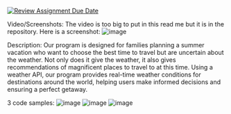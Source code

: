 [![Review Assignment Due Date](https://classroom.github.com/assets/deadline-readme-button-22041afd0340ce965d47ae6ef1cefeee28c7c493a6346c4f15d667ab976d596c.svg)](https://classroom.github.com/a/Y49tTL6w)

Video/Screenshots:
The video is too big to put in this read me but it is in the repository.
Here is a screenshot:
![image](https://github.com/user-attachments/assets/8c9c3913-4293-43ba-b379-26743becddfe)


Description:
Our program is designed for families planning a summer vacation who want to choose the best time to travel but are uncertain about the weather. Not only does it give the weather, it also gives recommendations of magnificent places to travel to at this time. Using a weather API, our program provides real-time weather conditions for destinations around the world, helping users make informed decisions and ensuring a perfect getaway.

3 code samples:
![image](https://github.com/user-attachments/assets/f4e2e3fd-f5b8-4311-8041-11deff05f2f6)
![image](https://github.com/user-attachments/assets/8c428b88-f063-451b-ae19-e68645ac02b3)
![image](https://github.com/user-attachments/assets/8390c5b1-1a63-407a-af57-d061a7f3f84a)



